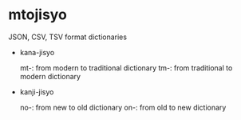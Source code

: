 mtojisyo
========

JSON, CSV, TSV format dictionaries

- kana-jisyo

    mt-: from modern to traditional dictionary
    tm-: from traditional to modern dictionary

- kanji-jisyo

    no-: from new to old dictionary
    on-: from old to new dictionary

